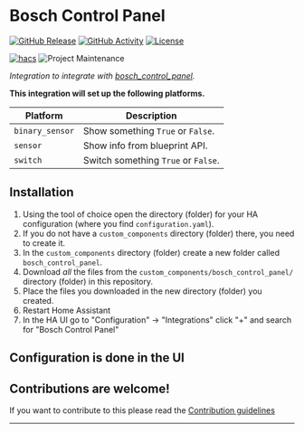# Bosch Control Panel

[![GitHub Release][releases-shield]][releases]
[![GitHub Activity][commits-shield]][commits]
[![License][license-shield]](LICENSE)

[![hacs][hacsbadge]][hacs]
![Project Maintenance][maintenance-shield]

_Integration to integrate with [bosch_control_panel][bosch_control_panel]._

**This integration will set up the following platforms.**

Platform | Description
-- | --
`binary_sensor` | Show something `True` or `False`.
`sensor` | Show info from blueprint API.
`switch` | Switch something `True` or `False`.

## Installation

1. Using the tool of choice open the directory (folder) for your HA configuration (where you find `configuration.yaml`).
1. If you do not have a `custom_components` directory (folder) there, you need to create it.
1. In the `custom_components` directory (folder) create a new folder called `bosch_control_panel`.
1. Download _all_ the files from the `custom_components/bosch_control_panel/` directory (folder) in this repository.
1. Place the files you downloaded in the new directory (folder) you created.
1. Restart Home Assistant
1. In the HA UI go to "Configuration" -> "Integrations" click "+" and search for "Bosch Control Panel"

## Configuration is done in the UI

<!---->

## Contributions are welcome!

If you want to contribute to this please read the [Contribution guidelines](CONTRIBUTING.md)

***

[bosch_control_panel]: https://github.com/hgomes88/hass-bosch-control-panel
[commits-shield]: https://img.shields.io/github/commit-activity/y/hgomes88/hass-bosch-control-panel.svg?style=for-the-badge
[commits]: https://github.com/hgomes88/hass-bosch-control-panel/commits/main
[hacs]: https://github.com/hacs/integration
[hacsbadge]: https://img.shields.io/badge/HACS-Custom-orange.svg?style=for-the-badge
[license-shield]: https://img.shields.io/github/license/hgomes88/hass-bosch-control-panel.svg?style=for-the-badge
[maintenance-shield]: https://img.shields.io/badge/maintainer-Hugo%20Gomes%20%40hgomes88-blue.svg?style=for-the-badge
[releases-shield]: https://img.shields.io/github/release/hgomes88/hass-bosch-control-panel.svg?style=for-the-badge
[releases]: https://github.com/hgomes88/hass-bosch-control-panel/releases
